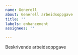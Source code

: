 ```yaml
---
name: Generell
about: Generell arbeidsoppgave
title: ''
labels: enhancement
assignees: ''

---
```


Beskrivende arbeidsoppgave